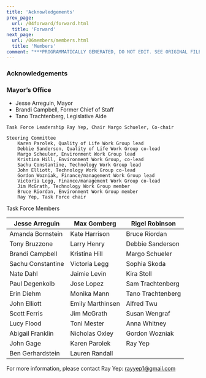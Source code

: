 ```yaml
---
title: 'Acknowledgements'
prev_page:
  url: /04forward/forward.html
  title: 'Forward'
next_page:
  url: /06members/members.html
  title: 'Members'
comment: "***PROGRAMMATICALLY GENERATED, DO NOT EDIT. SEE ORIGINAL FILES IN /content***"
---
```

### Acknowledgements
### Mayor’s Office
- Jesse Arreguin, Mayor
- Brandi Campbell, Former Chief of Staff
- Tano Trachtenberg, Legislative Aide

`Task Force Leadership
	Ray Yep, Chair
	Margo Schueler, Co-chair
`

```
Steering Committee
	Karen Parolek, Quality of Life Work Group lead
	Debbie Sanderson, Quality of Life Work Group co-lead
	Margo Scheuler, Environment Work Group lead
	Kristina Hill, Environment Work Group, co-lead
	Sachu Constantine, Technology Work Group lead
	John Elliott, Technology Work Group co-lead
	Gordon Wozniak, Finance/management Work Group lead
	Victoria Legg, Finance/management Work Group co-lead
	Jim McGrath, Technology Work Group member
	Bruce Riordan, Environment Work Group member
	Ray Yep, Task Force chair
```


Task Force Members

<table>
<thead>
<tr class="header">
<th>Jesse Arreguin</th>
<th>Max Gomberg</th>
<th>Rigel Robinson</th>
</tr>
</thead>
<tbody>
<tr class="odd">
<td>Amanda Bornstein</td>
<td>Kate Harrison</td>
<td>Bruce Riordan</td>
</tr>
<tr class="even">
<td>Tony Bruzzone</td>
<td>Larry Henry</td>
<td>Debbie Sanderson</td>
</tr>
<tr class="odd">
<td>Brandi Campbell</td>
<td>Kristina Hill</td>
<td>Margo Schueler</td>
</tr>
<tr class="even">
<td>Sachu Constantine</td>
<td>Victoria Legg</td>
<td>Sophia Skoda</td>
</tr>
<tr class="odd">
<td>Nate Dahl</td>
<td>Jaimie Levin</td>
<td>Kira Stoll</td>
</tr>
<tr class="even">
<td>Paul Degenkolb</td>
<td>Jose Lopez</td>
<td>Sam Trachtenberg</td>
</tr>
<tr class="odd">
<td>Erin Diehm</td>
<td>Monika Mann</td>
<td>Tano Trachtenberg</td>
</tr>
<tr class="even">
<td>John Elliott</td>
<td>Emily Marthinsen</td>
<td>Alfred Twu</td>
</tr>
<tr class="odd">
<td>Scott Ferris</td>
<td>Jim McGrath</td>
<td>Susan Wengraf</td>
</tr>
<tr class="even">
<td>Lucy Flood</td>
<td>Toni Mester</td>
<td>Anna Whitney</td>
</tr>
<tr class="odd">
<td>Abigail Franklin</td>
<td>Nicholas Oxley</td>
<td>Gordon Wozniak</td>
</tr>
<tr class="even">
<td>John Gage</td>
<td>Karen Parolek</td>
<td>Ray Yep</td>
</tr>
<tr class="odd">
<td>Ben Gerhardstein</td>
<td>Lauren Randall</td>
<td></td>
</tr>
</tbody>
</table>



For more information, please contact Ray Yep:  rayyep1@gmail.com
